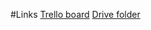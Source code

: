 #Links
[Trello board](https://trello.com/b/cDu7KnYi/software-project)
[Drive folder](https://drive.google.com/drive/folders/1S9PR6-MLViclUI_SeEJGCEYTTq_b0f7d)
